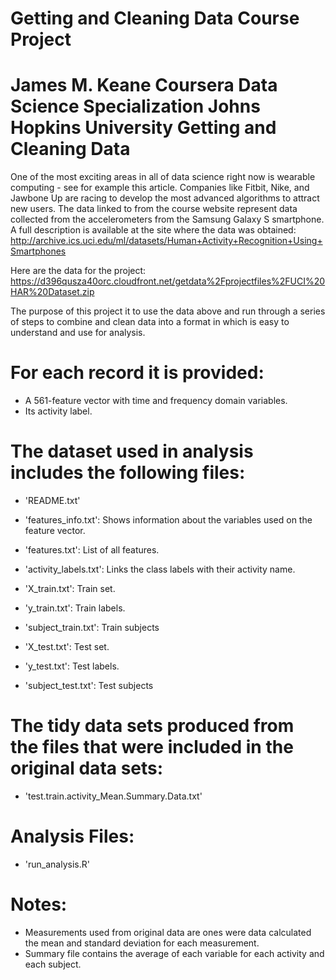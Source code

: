 Getting and Cleaning Data Course Project
========================================================================================
James M. Keane
Coursera
Data Science Specialization
Johns Hopkins University
Getting and Cleaning Data
========================================================================================

One of the most exciting areas in all of data science right now is wearable computing - see for example this article. Companies like Fitbit, Nike, and Jawbone Up are racing to develop the most advanced algorithms to attract new users.  The data linked to from the course website represent data collected from the accelerometers from the Samsung Galaxy S smartphone. A full description is available at the site where the data was obtained:
http://archive.ics.uci.edu/ml/datasets/Human+Activity+Recognition+Using+Smartphones

Here are the data for the project:
https://d396qusza40orc.cloudfront.net/getdata%2Fprojectfiles%2FUCI%20HAR%20Dataset.zip

The purpose of this project it to use the data above and run through a series of steps to combine and clean data into a format
in which is easy to understand and use for analysis.

For each record it is provided:
========================================================================================

- A 561-feature vector with time and frequency domain variables. 
- Its activity label. 

The dataset used in analysis includes the following files:
========================================================================================

- 'README.txt'

- 'features_info.txt': Shows information about the variables used on the feature vector.

- 'features.txt': List of all features.

- 'activity_labels.txt': Links the class labels with their activity name.

- 'X_train.txt': Train set.

- 'y_train.txt': Train labels.

- 'subject_train.txt': Train subjects

- 'X_test.txt': Test set.

- 'y_test.txt': Test labels.

- 'subject_test.txt': Test subjects

The tidy data sets produced from the files that were included in the original data sets:
========================================================================================

- 'test.train.activity_Mean.Summary.Data.txt'

Analysis Files:
========================================================================================

- 'run_analysis.R'

Notes: 
======
- Measurements used from original data are ones were data calculated the mean and standard deviation for each measurement. 
- Summary file contains the average of each variable for each activity and each subject.